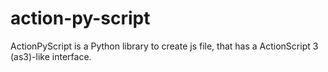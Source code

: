 # action-py-script
ActionPyScript is a Python library to create js file, that has a ActionScript 3 (as3)-like interface.
